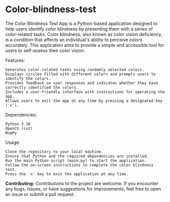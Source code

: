 # Color-blindness-test

The Color Blindness Test App is a Python-based application designed to help users identify color blindness by presenting them with a series of color-related tasks. Color blindness, also known as color vision deficiency, is a condition that affects an individual's ability to perceive colors accurately. This application aims to provide a simple and accessible tool for users to self-assess their color vision.

Features:

    Generates color-related tasks using randomly selected colors.
    Displays circles filled with different colors and prompts users to identify the colors.
    Provides feedback on user responses and indicates whether they have correctly identified the colors.
    Includes a user-friendly interface with instructions for operating the app.
    Allows users to exit the app at any time by pressing a designated key ('x').

Dependencies:

    Python 3.10
    OpenCV (cv2)
    NumPy

Usage:

    Clone the repository to your local machine.
    Ensure that Python and the required dependencies are installed.
    Run the main Python script (main.py) to start the application.
    Follow the on-screen instructions to complete the color blindness test.
    Press the 'x' key to exit the application at any time.

**Contributing:**
Contributions to the project are welcome. If you encounter any bugs, issues, or have suggestions for improvements, feel free to open an issue or submit a pull request.
